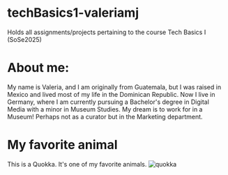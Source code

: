 # techBasics1-valeriamj
 Holds all assignments/projects pertaining to the course Tech Basics I (SoSe2025)

# About me:
My name is Valeria, and I am originally from Guatemala, but I was raised in Mexico and lived most of my life in the Dominican Republic.
Now I live in Germany, where I am currently pursuing a Bachelor's degree in Digital Media with a minor in Museum Studies.
My dream is to work for in a Museum! Perhaps not as a curator but in the Marketing department. 

# My favorite animal 
This is a Quokka. It's one of my favorite animals. 
![quokka](/Users/valeriamansilla/techBasics1-valeriamj/images/quokka.jpeg)
